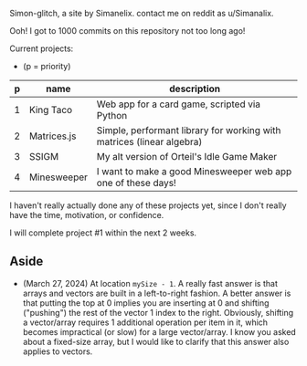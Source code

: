 Simon-glitch, a site by Simanelix.
contact me on reddit as u/Simanalix.

Ooh! I got to 1000 commits on this repository not too long ago!

Current projects:
* (p = priority)

| p | name        | description                                                           |
|---|-------------|-----------------------------------------------------------------------|
| 1 | King Taco   | Web app for a card game, scripted via Python                          |
| 2 | Matrices.js | Simple, performant library for working with matrices (linear algebra) |
| 3 | SSIGM       | My alt version of Orteil's Idle Game Maker                            |
| 4 | Minesweeper | I want to make a good Minesweeper web app one of these days!          |

I haven't really actually done any of these projects yet, since I don't really have the time, motivation, or confidence.

I will complete project #1 within the next 2 weeks.

## Aside
* (March 27, 2024)
At location `mySize - 1`. A really fast answer is that arrays and vectors are built in a left-to-right fashion. A better answer is that putting the top at 0 implies you are inserting at 0 and shifting ("pushing") the rest of the vector 1 index to the right. Obviously, shifting a vector/array requires 1 additional operation per item in it, which becomes impractical (or slow) for a large vector/array. I know you asked about a fixed-size array, but I would like to clarify that this answer also applies to vectors.

